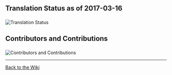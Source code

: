 ## Translation Status as of 2017-03-16

### 
![Translation Status](https://github.com/Microsoft/Localization/blob/master/dashboards/TranslationStatus.PNG?raw=true)

## Contributors and Contributions
### 
![Contributors and Contributions](https://github.com/Microsoft/Localization/blob/master/dashboards/ContributorsContributions.PNG?raw=true)


***
[Back to the Wiki](https://github.com/Microsoft/Localization/wiki)